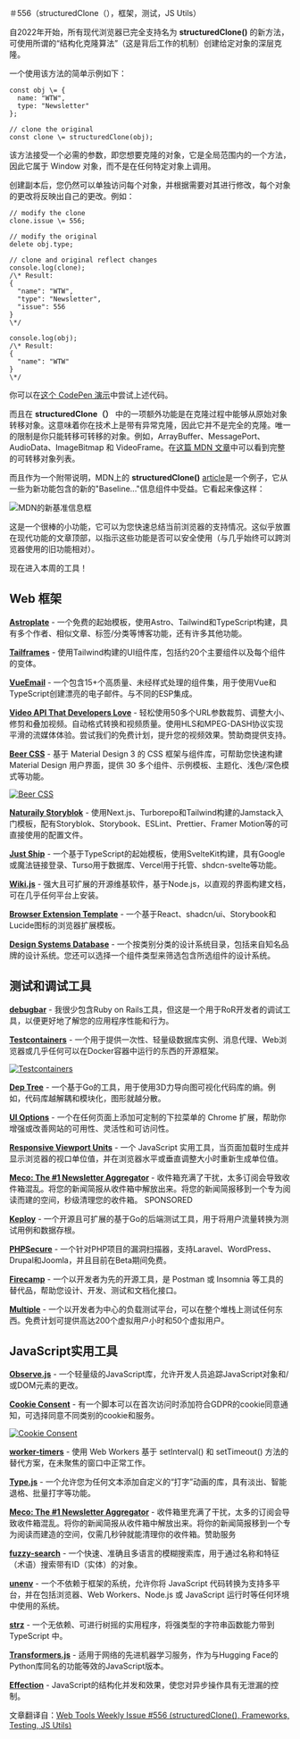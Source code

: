 

＃556（structuredClone（），框架，测试，JS Utils）



自2022年开始，所有现代浏览器已完全支持名为 **structuredClone()** 的新方法，可使用所谓的“结构化克隆算法”（这是背后工作的机制）创建给定对象的深层克隆。

一个使用该方法的简单示例如下：

```
const obj \= {  
  name: "WTW",  
  type: "Newsletter"  
};  

// clone the original  
const clone \= structuredClone(obj);
```

该方法接受一个必需的参数，即您想要克隆的对象，它是全局范围内的一个方法，因此它属于 Window 对象，而不是在任何特定对象上调用。

创建副本后，您仍然可以单独访问每个对象，并根据需要对其进行修改，每个对象的更改将反映出自己的更改。例如：

```
// modify the clone  
clone.issue \= 556;  

// modify the original  
delete obj.type;  

// clone and original reflect changes  
console.log(clone);  
/\* Result:  
{  
  "name": "WTW",  
  "type": "Newsletter",  
  "issue": 556  
}  
\*/  

console.log(obj);  
/\* Result:  
{  
  "name": "WTW"  
}  
\*/
```

你可以在[这个 CodePen 演示](https://codepen.io/impressivewebs/pen/OJGRMPg?editors=0011)中尝试上述代码。

而且在 **structuredClone（）** 中的一项额外功能是在克隆过程中能够从原始对象转移对象。这意味着你在技术上是带有异常克隆，因此它并不是完全的克隆。唯一的限制是你只能转移可转移的对象。例如，ArrayBuffer、MessagePort、AudioData、ImageBitmap 和 VideoFrame。在[这篇 MDN 文章](https://developer.mozilla.org/zh-CN/docs/Web/API/Web_Workers_API/Transferable_objects)中可以看到完整的可转移对象列表。

而且作为一个附带说明，MDN上的 **structuredClone()** [article](https://developer.mozilla.org/en-US/docs/Web/API/structuredClone)是一个例子，它从一些为新功能包含的新的"Baseline..."信息组件中受益。它看起来像这样：

![MDN的新基准信息框](https://mcusercontent.com/ea228d7061e8bbfa8639666ad/images/ab38dfa5-319c-7b94-3b47-752895baf3e4.png)

这是一个很棒的小功能，它可以为您快速总结当前浏览器的支持情况。这似乎放置在现代功能的文章顶部，以指示这些功能是否可以安全使用（与几乎始终可以跨浏览器使用的旧功能相对）。

现在进入本周的工具！



Web 框架
----------------

[**Astroplate**](https://github.com/zeon-studio/astroplate)  - 一个免费的起始模板，使用Astro、Tailwind和TypeScript构建，具有多个作者、相似文章、标签/分类等博客功能，还有许多其他功能。

[**Tailframes**](https://www.tailframes.com/)  - 使用Tailwind构建的UI组件库，包括约20个主要组件以及每个组件的变体。

[**VueEmail**](https://vuemail.net/)  - 一个包含15+个高质量、未经样式处理的组件集，用于使用Vue和TypeScript创建漂亮的电子邮件。与不同的ESP集成。

[**Video API That Developers Love**](https://imagekit.io/use-cases/video-api/?utm_source=Webtoolsweekly&utm_medium=email&utm_campaign=VideoAPI_Newsletter_Q423&utm_term=VideoAPI_Stunning_Visual&utm_content=Top_Ad)  - 轻松使用50多个URL参数裁剪、调整大小、修剪和叠加视频。自动格式转换和视频质量。使用HLS和MPEG-DASH协议实现平滑的流媒体体验。尝试我们的免费计划，提升您的视频效果。赞助商提供支持。

[**Beer CSS**](https://www.beercss.com/)  - 基于 Material Design 3 的 CSS 框架与组件库，可帮助您快速构建 Material Design 用户界面，提供 30 多个组件、示例模板、主题化、浅色/深色模式等功能。

[![Beer CSS](https://mcusercontent.com/ea228d7061e8bbfa8639666ad/images/328468a9-e969-c789-239c-86f4133dd2f1.png)](https://www.beercss.com/)


[**Naturaily Storyblok**](https://github.com/Naturaily/naturaily-storyblok-next-starter)  - 使用Next.js、Turborepo和Tailwind构建的Jamstack入门模板，配有Storyblok、Storybook、ESLint、Prettier、Framer Motion等的可直接使用的配置文件。

[**Just Ship**](https://www.justship.today/)  - 一个基于TypeScript的起始模板，使用SvelteKit构建，具有Google或魔法链接登录、Turso用于数据库、Vercel用于托管、shdcn-svelte等功能。

[**Wiki.js**](https://js.wiki/)  - 强大且可扩展的开源维基软件，基于Node.js，以直观的界面构建文档，可在几乎任何平台上安装。

[**Browser Extension Template**](https://github.com/puemos/browser-extension-template)  - 一个基于React、shadcn/ui、Storybook和Lucide图标的浏览器扩展模板。

[**Design Systems Database**](https://designsystems.surf/)  - 一个按类别分类的设计系统目录，包括来自知名品牌的设计系统。您还可以选择一个组件类型来筛选包含所选组件的设计系统。


测试和调试工具
-------------------------


[**debugbar**](https://debugbar.dev/)  - 我很少包含Ruby on Rails工具，但这是一个用于RoR开发者的调试工具，以便更好地了解您的应用程序性能和行为。

[**Testcontainers**](https://testcontainers.com/)  - 一个用于提供一次性、轻量级数据库实例、消息代理、Web浏览器或几乎任何可以在Docker容器中运行的东西的开源框架。

[![Testcontainers](https://mcusercontent.com/ea228d7061e8bbfa8639666ad/images/f9bbc088-b9f7-f6ea-73ed-cca6e098808d.png)](https://testcontainers.com/)


[**Dep Tree**](https://github.com/gabotechs/dep-tree)  - 一个基于Go的工具，用于使用3D力导向图可视化代码库的熵。例如，代码库越解耦和模块化，图形就越分散。

[**UI Options**](https://floeproject.org/ui-options/)  - 一个在任何页面上添加可定制的下拉菜单的 Chrome 扩展，帮助你增强或改善网站的可用性、灵活性和可访问性。

[**Responsive Viewport Units**](https://github.com/ClintonGallagher/responsive-viewport-units)  - 一个 JavaScript 实用工具，当页面加载时生成并显示浏览器的视口单位值，并在浏览器水平或垂直调整大小时重新生成单位值。

[**Meco: The #1 Newsletter Aggregator**](https://www.meco.app/get/3nux)  - 收件箱充满了干扰，太多订阅会导致收件箱混乱。将您的新闻简报从收件箱中解放出来。将您的新闻简报移到一个专为阅读而建的空间，秒级清理您的收件箱。  SPONSORED

[**Keploy**](https://keploy.io/)  - 一个开源且可扩展的基于Go的后端测试工具，用于将用户流量转换为测试用例和数据存根。

[**PHPSecure**](https://phpsecure.net/)  - 一个针对PHP项目的漏洞扫描器，支持Laravel、WordPress、Drupal和Joomla，并且目前在Beta期间免费。

[**Firecamp**](https://github.com/firecamp-dev/firecamp)  - 一个以开发者为先的开源工具，是 Postman 或 Insomnia 等工具的替代品，帮助您设计、开发、测试和文档化接口。

[**Multiple**](https://www.multiple.dev/)  - 一个以开发者为中心的负载测试平台，可以在整个堆栈上测试任何东西。免费计划可提供高达200个虚拟用户小时和50个虚拟用户。




JavaScript实用工具
--------------------



[**Observe.js**](https://github.com/williamtroup/Observe.js)  - 一个轻量级的JavaScript库，允许开发人员追踪JavaScript对象和/或DOM元素的更改。

[**Cookie Consent**](https://github.com/brainsum/cookieconsent)  - 有一个脚本可以在首次访问时添加符合GDPR的cookie同意通知，可选择同意不同类别的cookie和服务。

[![Cookie Consent](https://mcusercontent.com/ea228d7061e8bbfa8639666ad/images/d424c3e2-ad2f-a22c-9528-38736f7ca8bc.png)](https://github.com/brainsum/cookieconsent)


[**worker-timers**](https://github.com/chrisguttandin/worker-timers)  - 使用 Web Workers 基于 setInterval() 和 setTimeout() 方法的替代方案，在未聚焦的窗口中正常工作。

[**Type.js**](https://github.com/mattboldt/typed.js/)  - 一个允许您为任何文本添加自定义的“打字”动画的库，具有淡出、智能退格、批量打字等功能。

[**Meco: The #1 Newsletter Aggregator**](https://www.meco.app/get/3nux)  - 收件箱里充满了干扰，太多的订阅会导致收件箱混乱。将你的新闻简报从收件箱中解放出来。将你的新闻简报移到一个专为阅读而建造的空间，仅需几秒钟就能清理你的收件箱。赞助服务

[**fuzzy-search**](https://github.com/m31coding/fuzzy-search)  - 一个快速、准确且多语言的模糊搜索库，用于通过名称和特征（术语）搜索带有ID（实体）的对象。

[**unenv**](https://github.com/unjs/unenv)  - 一个不依赖于框架的系统，允许你将 JavaScript 代码转换为支持多平台，并在包括浏览器、Web Workers、Node.js 或 JavaScript 运行时等任何环境中使用的系统。

[**strz**](https://github.com/dilan-dio4/strz)  - 一个无依赖、可进行树摇的实用程序，将强类型的字符串函数能力带到 TypeScript 中。

[**Transformers.js**](https://github.com/xenova/transformers.js)  - 适用于网络的先进机器学习服务，作为与Hugging Face的Python库同名的功能等效的JavaScript版本。

[**Effection**](https://frontside.com/effection)  - JavaScript的结构化并发和效果，使您对异步操作具有无泄漏的控制。


文章翻译自：[Web Tools Weekly Issue #556 (structuredClone(), Frameworks, Testing, JS Utils)](https://webtoolsweekly.com/archives/issue-556) 


